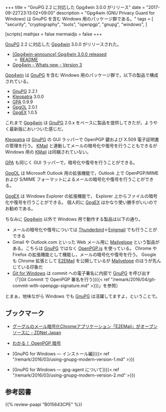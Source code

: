 +++
title = "GnuPG 2.2 に対応した Gpg4win 3.0.0 がリリース"
date =  "2017-09-22T23:13:02+09:00"
description = "Gpg4win (GNU Privacy Guard for Windows) は GnuPG を含む Windows 用のパッケージ群である。"
tags = [
  "security",
  "cryptography",
  "tools",
  "openpgp",
  "gnupg",
  "windows",
]

[scripts]
  mathjax = false
  mermaidjs = false
+++

[GnuPG] 2.2 に対応した [Gpg4win] 3.0.0 がリリースされた。

- [[Gpg4win-announce] Gpg4win 3.0.0 released](http://lists.wald.intevation.org/pipermail/gpg4win-announce/2017-September/000073.html)
    - [README](https://files.gpg4win.org/README-3.0.0.en.txt)
- [Gpg4win - Whats new - Version 3](https://www.gpg4win.org/version3.html)

[Gpg4win] は [GnuPG] を含む Windows 用のパッケージ群で，以下の製品で構成されている。

- [GnuPG] 2.2.1
- [Kleopatra] 3.0.0
- [GPA] 0.9.9
- [GpgOL] 2.0.1
- [GpgEX] 1.0.5

これまで [Gpg4win] は [GnuPG] 2.0.x をベースに製品を提供してきたが，ようやく最新版においついた感じだ。

[Kleopatra] は [GnuPG] の GUI ラッパーで OpenPGP 鍵および X.509 電子証明書の管理を行う。
[KMail] と連動してメールの暗号化や復号を行うこともできるが Windows 用の [KMail] は同梱されていない。

[GPA] も同じく GUI ラッパーで，暗号化や復号を行うことができる。

[GpgOL] は Microsoft Outlook 用の拡張機能で，Outlook 上で OpenPGP/MIME および S/MIME フォーマットによるメールの暗号化や復号を行うことができる。

[GpgEX] は Windows Explorer の拡張機能で， Explorer 上からファイルの暗号化や復号を行うことができる。
個人的に [GpgEX] はかなり使い勝手がいいのでお勧めである。

ちなみに [Gpg4win] 以外で Windows 用で動作する製品は以下の通り。

- メールの暗号化や復号については [Thunderbird](https://www.mozilla.org/thunderbird/)＋[Enigmail](https://addons.mozilla.org/thunderbird/addon/enigmail/) でも行うことができる
- Gmail や Outlook.com といった Web メール用に [Mailvelope](https://www.mailvelope.com/) という製品がある。こちらは [GnuPG] ではなく [OpenPGP.js] を使っている。 Chrome や Firefox の拡張機能として機能し，メールの暗号化や復号を行う。 Google も Chrome 拡張として [E2EMail](https://github.com/e2email-org/e2email "e2email-org/e2email: E2EMail is a simple Chrome application - a Gmail client that exchanges OpenPGP mail.") を公開しているが [Mailvelope](https://www.mailvelope.com/) のほうが先んじている印象だ
- [Git for Windows](https://git-for-windows.github.io/) は commit への電子署名に内部で [GnuPG] を呼び出す（「[Git Commit で OpenPGP 署名を行う]({{< ref "/remark/2016/04/git-commit-with-openpgp-signature.md" >}})」を参照）

とまぁ，地味ながら Windows でも [GnuPG] は活躍してますよ，ということで。

## ブックマーク

- [グーグルのメール暗号化Chromeアプリケーション「E2EMail」がオープンソースに - ZDNet Japan](https://japan.zdnet.com/article/35097359/)

- [わかる！ OpenPGP 暗号](https://baldanders.info/spiegel/cc-license/)
- [GnuPG for Windows ― インストール編]({{< ref "/remark/2016/03/using-gnupg-modern-version-1.md" >}})
- [GnuPG for Windows ― gpg-agent について]({{< ref "/remark/2016/03/using-gnupg-modern-version-2.md" >}})

[GnuPG]: https://www.gnupg.org/ "The GNU Privacy Guard"
[Gpg4win]: https://www.gpg4win.org/ "Gpg4win - Secure email and file encryption with GnuPG for Windows"
[Kleopatra]: http://openpgp.org/software/kleopatra/ "Kleopatra - OpenPGP"
[KMail]: https://www.kde.org/applications/internet/kmail/ "KDE - KMail - Mail Client"
[GPA]: https://gnupg.org/software/gpa/ "GPA - The Gnu Privacy Assistant"
[GpgEX]: https://github.com/gpg/gpgex "gpg/gpgex: GnupG extension for the Windows Explorer"
[GpgOL]: https://wiki.gnupg.org/GpgOL "GpgOL - GnuPG wiki"
[OpenPGP.js]: https://openpgpjs.org/ "OpenPGP.js | OpenPGP JavaScript Implementation"

## 参考図書

{{% review-paapi "B015643CPE" %}} <!-- 暗号技術入門 第3版 -->
